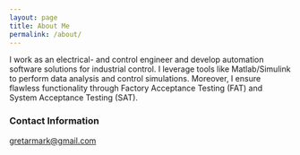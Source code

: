 ```yaml
---
layout: page
title: About Me
permalink: /about/
---
```


I work as an electrical- and control engineer and develop automation software solutions for industrial control. I leverage tools like Matlab/Simulink to perform data analysis and control simulations. Moreover, I ensure flawless functionality through Factory Acceptance Testing (FAT) and System Acceptance Testing (SAT).

### Contact Information

[gretarmark@gmail.com](mailto:gretarmark@gmail.com)
